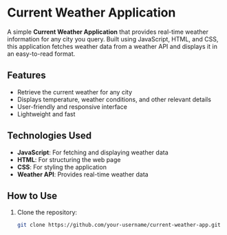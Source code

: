 # Current Weather Application

A simple **Current Weather Application** that provides real-time weather information for any city you query. Built using JavaScript, HTML, and CSS, this application fetches weather data from a weather API and displays it in an easy-to-read format.

## Features

- Retrieve the current weather for any city
- Displays temperature, weather conditions, and other relevant details
- User-friendly and responsive interface
- Lightweight and fast

## Technologies Used

- **JavaScript**: For fetching and displaying weather data
- **HTML**: For structuring the web page
- **CSS**: For styling the application
- **Weather API**: Provides real-time weather data

## How to Use

1. Clone the repository:
   ```bash
   git clone https://github.com/your-username/current-weather-app.git
